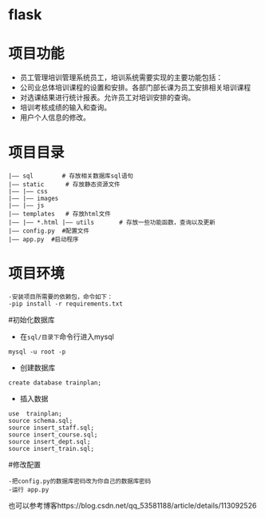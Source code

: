 # flask
# 项目功能 
* 员工管理培训管理系统员工，培训系统需要实现的主要功能包括：
* 公司业总体培训课程的设置和安排。各部门部长课为员工安排相关培训课程 
* 对选课结果进行统计报表。允许员工对培训安排的查询。
* 培训考核成绩的输入和查询。 
* 用户个人信息的修改。 
# 项目目录 
``` 
|—— sql        # 存放相关数据库sql语句
|—— static      # 存放静态资源文件 
|—— |—— css     
|—— |—— images 
|—— |—— js 
|—— templates   # 存放html文件
|—— |—— *.html |—— utils       # 存放一些功能函数，查询以及更新
|—— config.py  #配置文件 
|—— app.py  #启动程序
``` 
# 项目环境
``` 
-安装项目所需要的依赖包，命令如下：
-pip install -r requirements.txt 
``` 
#初始化数据库    
- 在`sql/目录下`命令行进入mysql   
```     
mysql -u root -p    
```     
- 创建数据库   
```     
create database trainplan;  
```     
- 插入数据  
```    
use  trainplan;   
source schema.sql;  
source insert_staff.sql;   
source insert_course.sql;  
source insert_dept.sql;   
source insert_train.sql;  
``` 
#修改配置
``` 
-把config.py的数据库密码改为你自己的数据库密码 
-运行 app.py 
```
也可以参考博客https://blog.csdn.net/qq_53581188/article/details/113092526
